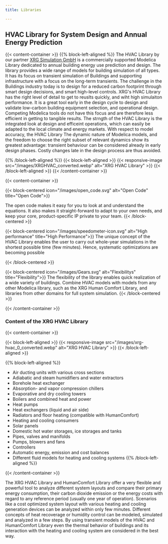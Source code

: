 ```yaml
---
title: Libraries 

---
```


## HVAC Library for System Design and Annual Energy Prediction 

{{< content-container >}}
{{% block-left-aligned %}}
The HVAC Library by our partner [XRG Simulation GmbH](https://xrg-simulation.de/en) is a commercially supported Modelica Library dedicated to annual building energy use prediction and design. The library provides a wide range of models for building simulation of all types. It has its focus on transient simulation of Buildings and supporting infrastructure with a focus on the long-term transients. The challenge in the Buildings industry today is to design for a reduced carbon footprint through smart design decisions, and smart high-level controls. XRG's HVAC Library has the right level of detail to get to reuslts quickly, and wiht high simulaiton performance. It is a great tool early in the design cycle to design and validate low-carbon building equipment selection, and operational design. Competing Modelica tools do not have this focus and are therefore less efficient in getting to tangible results. The strngth of the HVAC Library is the integrated look at design and efficeint operations, which can easily be adapted to the local climate and energy markets. With respect to model accuracy, the HVAC Library  The dynamic nature of Modelica models, and the freedom to choose the right subset of relevant dynamics show its greatest advantage: transient behaviour can be considered already in early design phases. Costly changes late in the design process are thus avoided.   
<!-- {{< resize-images pattern="assets/PSL-PtX.webp" size="400x" >}} ![XRG-HVAC](PSL-PtX.webp) -->
{{% /block-left-aligned %}}
{{< block-left-aligned >}}
{{< responsive-image src="/images/XRGHVAC_converted.webp" alt="XRG HVAC Library" >}}
{{< /block-left-aligned >}}
{{< /content-container >}}

{{< content-container >}}

{{< block-centered icon="/images/open_code.svg" alt="Open Code" title="Open Code">}}

The open code makes it easy for you to look at and understand the equations. It also makes it straight-forward to adapt to your own needs, and keep your core, product-specific IP private to your team.
{{< /block-centered >}}

{{< block-centered icon="/images/speedometer-icon.svg" alt="High performance" title="High Performance">}}
The unique concept of the HVAC Library enables the user to carry out whole-year simulations in the shortest possible time (few minutes). Hence, systematic optimizations are becoming possible

{{< /block-centered >}}

{{< block-centered icon="/images/Gears.svg" alt="Flexibilitys" title="Flexibility">}}
The flexibility of the library enables quick realization of a wide variety of buildings.  Combine HVAC models with models from any other Modelica library, such as the XRG Human Comfort Library, and libraries from other domains for full system simulation.
{{< /block-centered >}}

{{< /content-container >}}

### Content of the XRG HVAC Library
{{< content-container >}}

{{< block-left-aligned >}}
{{< responsive-image src="/images/xrg-hvac_0_converted.webp" alt="XRG HVAC Library" >}}
{{< /block-left-aligned >}}

{{% block-left-aligned %}}
 - Air ducting units with various cross sections
 - Adiabatic and steam humidifiers and water extractors
 - Borehole heat exchanger
 - Absorption- and vapor compression chillers
 - Evaporative and dry cooling towers
 - Boilers and combined heat and power
 - Heat pumps
 - Heat exchangers (liquid and air side)
 - Radiators and floor heating (compatible with HumanComfort)
 - Heating and cooling consumers
 - Solar panels
 - Domestic hot water storages, ice storages and tanks
 - Pipes, valves and manifolds
 - Pumps, blowers and fans
 - Controllers
 - Automatic energy, emission and cost balances
 - Different fluid models for heating and cooling systems
 {{% /block-left-aligned %}}


{{< /content-container >}}

The XRG HVAC Library and HumanComfort Library offer a very flexible and powerful tool to analyze different system layouts and compare their primary energy consumption, their carbon dioxide emission or the energy costs with regard to any reference period (usually one year of operation). Scenarios like a cost optimized system layout with various heating and cooling generation devices can be analyzed within only few minutes. Different concepts of heat recoverage or humidity control can be modeled, simulated and analyzed in a few steps. By using transient models of the HVAC and HumanComfort Library even the thermal behavior of buildings and its interaction with the heating and cooling system are considered in the best way.
<!--
{{% pixelicon-left-aligned src="/images/xrg-hvac_0_converted.webp" %}}
State-of-the-art HVAC ("Heating, Ventilation and Air Conditioning") systems have to become more and more efficient to fulfil the requirements of their owners.




{{% /pixelicon-left-aligned %}}
-->